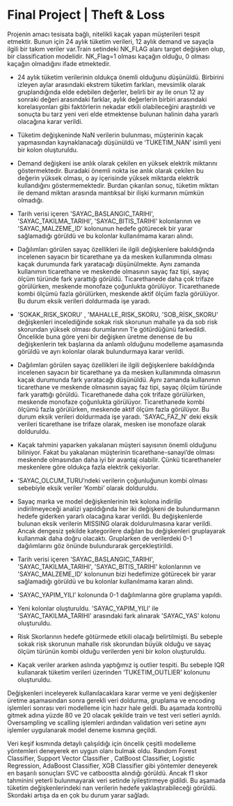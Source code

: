 # Final Project | Theft & Loss 

Projenin amacı tesisata bağlı, nitelikli kaçak yapan müşterileri tespit etmektir. Bunun için 24 aylık tüketim verileri, 12 aylık demand ve sayaçla ilgili bir takım veriler var.Train setindeki NK_FLAG alanı target değişken olup, bir classification modelidir. NK_Flag=1 olması kaçağın olduğu, 0 olması kaçağın olmadığını ifade etmektedir.

* 24 aylık tüketim verilerinin oldukça önemli olduğunu düşünüldü. Birbirini izleyen aylar arasındaki ekstrem tüketim farkları, mevsimlik olarak gruplandığında elde edebilen değerler, belirli bir ay ile onun 12 ay sonraki değeri arasındaki farklar, aylık değerlerin birbiri arasındaki korelasyonları gibi faktörlerin nekadar etkili olabileceğini araştırıldı ve sonuçta bu tarz yeni veri elde etmektense bulunan halinin daha yararlı olacağına karar verildi.

* Tüketim değişkeninde NaN verilerin bulunması, müşterinin kaçak yapmasından kaynaklanacağı düşünüldü ve ‘TUKETIM_NAN’ isimli yeni bir kolon oluşturuldu.

* Demand değişkeni ise anlık olarak çekilen en yüksek elektrik miktarını göstermektedir. Buradaki önemli nokta ise anlık olarak çekilen bu değerin yüksek olması, o ay içerisinde yüksek miktarda elektrik kullandığını göstermemektedir. Burdan çıkarılan sonuç, tüketim miktarı ile demand miktarı arasında mantıksal bir ilişki kurmanın mümkün olmadığı.

* Tarih verisi içeren 'SAYAC_BASLANGIC_TARIHI', 'SAYAC_TAKILMA_TARIHI', 'SAYAC_BITIS_TARIHI' kolonlarının ve 'SAYAC_MALZEME_ID' kolonunun hedefe götürecek bir yarar sağlamadığı görüldü ve bu kolonlar kullanılmama kararı alındı.

* Dağılımları görülen sayaç özellikleri ile ilgili değişkenlere bakıldığında incelenen sayacın bir ticarethane ya da mesken kullanımında olması kaçak durumunda fark yaratacağı düşünülmekte. Aynı zamanda kullanımın ticarethane ve meskende olmasının sayaç faz tipi, sayaç ölçüm türünde fark yarattığı görüldü. Ticarethanede daha çok trifaze görülürken, meskende monofaze çoğunlukta görülüyor. Ticarethanede kombi ölçümü fazla görülürken, meskende aktif ölçüm fazla görülüyor. Bu durum eksik verileri doldurmada işe yaradı.

* 'SOKAK_RISK_SKORU' , 'MAHALLE_RISK_SKORU, 'SOB_RİSK_SKORU' değişkenleri incelediğinde sokak risk skorunun mahalle ya da sob risk skorundan yüksek olması durumlarının 1'e götürdüğünü farkedildi. Öncelikle buna göre yeni bir değişken üretme denense de bu değişkenlerin tek başlarına da anlamlı olduğunu modelleme aşamasında görüldü ve ayrı kolonlar olarak bulundurmaya karar verildi.

* Dağılımları görülen sayaç özellikleri ile ilgili değişkenlere bakıldığında incelenen sayacın bir ticarethane ya da mesken kullanımında olmasının kaçak durumunda fark yaratacağı düşünüldü. Aynı zamanda kullanımın ticarethane ve meskende olmasının sayaç faz tipi, sayaç ölçüm türünde fark yarattığı görüldü. Ticarethanede daha çok trifaze görülürken, meskende monofaze çoğunlukta görülüyor. Ticarethanede kombi ölçümü fazla görülürken, meskende aktif ölçüm fazla görülüyor. Bu durum eksik verileri doldurmada işe yaradı. ‘SAYAC_FAZ_N’ deki eksik verileri ticarethane ise trifaze olarak, mesken ise monofaze olarak dolduruldu.

* Kaçak tahmini yaparken yakalanan müşteri sayısının önemli olduğunu biliniyor. Fakat bu yakalanan müşterinin ticarethane-sanayi’de olması meskende olmasından daha iyi bir avantaj olabilir. Çünkü ticarethaneler meskenlere göre oldukça fazla elektrik çekiyorlar.

* ‘SAYAC_OLCUM_TURU’ndeki verilerin çoğunluğunun kombi olması sebebiyle eksik veriler ‘Kombi’ olarak dolduruldu.

* Sayaç marka ve model değişkenlerinin tek kolona indirilip indirilmeyeceği analizi yapıldığında her iki değişkeni de bulundurmanın hedefe giderken yararlı olacağına karar verildi. Bu değişkenlerde bulunan eksik verilerin MISSING olarak doldurulmasına karar verildi. Ancak dengesiz şekilde kategorilere dağılan bu değişkenleri gruplayarak kullanmak daha doğru olacaktı. Gruplarken de verilerdeki 0-1 dağılımlarını göz önünde bulundurarak gerçekleştirildi.

* Tarih verisi içeren 'SAYAC_BASLANGIC_TARIHI', 'SAYAC_TAKILMA_TARIHI', 'SAYAC_BITIS_TARIHI' kolonlarının ve 'SAYAC_MALZEME_ID' kolonunun bizi hedefimize götürecek bir yarar sağlamadığı görüldü ve bu kolonlar kullanılmama kararı alındı.

* 'SAYAC_YAPIM_YILI' kolonunda 0-1 dağılımlarına göre gruplama yapıldı.

* Yeni kolonlar oluşturuldu. 'SAYAC_YAPIM_YILI' ile 'SAYAC_TAKILMA_TARIHI' arasındaki fark alınarak 'SAYAC_YAS' kolonu oluşturuldu. 

* Risk Skorlarının hedefe götürmede etkili olacağı belirtilmişti. Bu sebeple sokak risk skorunun mahalle risk skorundan büyük olduğu ve sayaç ölçüm türünün kombi olduğu verilerden yeni bir kolon oluşturuldu.

* Kaçak veriler ararken aslında yaptığımız iş outlier tespiti. Bu sebeple IQR kullanarak tüketim verileri üzerinden ‘TUKETIM_OUTLIER’ kolonunu oluşturuldu.


Değişkenleri inceleyerek kullanılacaklara karar verme ve yeni değişkenler üretme aşamasından sonra gerekli veri doldurma, gruplama ve encoding işlemleri sonrası veri modelleme için hazır hale geldi. Bu aşamada kontrollü gitmek adına yüzde 80 ve 20 olacak şekilde train ve test veri setleri ayrıldı. Oversampling ve scalling işlemleri ardından validation veri setine aynı işlemler uygulanarak model deneme kısmına geçildi.

Veri keşif kısmında detaylı çalışıldığı için öncelik çeşitli modelleme yöntemleri deneyerek en uygun olanı bulmak oldu. Random Forest Classifier, Support Vector Classifier , CatBoost Classifier, Logistic Regression, AdaBoost Classifier, XGB Classifier gibi yöntemler deneyerek en başarılı sonuçları SVC ve catboostta alındığı görüldü. Ancak f1 skor tahminini yeterli bulunmayarak veri setinde iyileştirmeye gidildi. Bu aşamada tüketim değişkenlerindeki nan verilerin hedefe yaklaştırabileceği görüldü. Skordaki artışa da en çok bu durum yarar sağladı.
